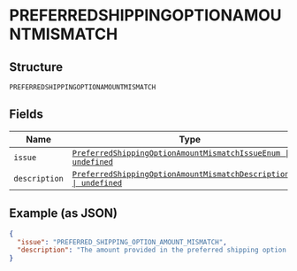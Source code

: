 
# PREFERREDSHIPPINGOPTIONAMOUNTMISMATCH

## Structure

`PREFERREDSHIPPINGOPTIONAMOUNTMISMATCH`

## Fields

| Name | Type | Tags | Description |
|  --- | --- | --- | --- |
| `issue` | [`PreferredShippingOptionAmountMismatchIssueEnum \| undefined`](../../doc/models/preferred-shipping-option-amount-mismatch-issue-enum.md) | Optional | - |
| `description` | [`PreferredShippingOptionAmountMismatchDescriptionEnum \| undefined`](../../doc/models/preferred-shipping-option-amount-mismatch-description-enum.md) | Optional | - |

## Example (as JSON)

```json
{
  "issue": "PREFERRED_SHIPPING_OPTION_AMOUNT_MISMATCH",
  "description": "The amount provided in the preferred shipping option should match the amount provided in amount breakdown"
}
```

